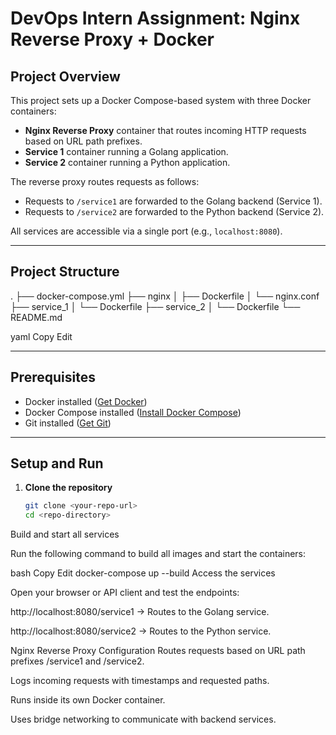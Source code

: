 # DevOps Intern Assignment: Nginx Reverse Proxy + Docker

## Project Overview

This project sets up a Docker Compose-based system with three Docker containers:

- **Nginx Reverse Proxy** container that routes incoming HTTP requests based on URL path prefixes.
- **Service 1** container running a Golang application.
- **Service 2** container running a Python application.

The reverse proxy routes requests as follows:

- Requests to `/service1` are forwarded to the Golang backend (Service 1).
- Requests to `/service2` are forwarded to the Python backend (Service 2).

All services are accessible via a single port (e.g., `localhost:8080`).

---

## Project Structure

.
├── docker-compose.yml
├── nginx
│ ├── Dockerfile
│ └── nginx.conf
├── service_1
│ └── Dockerfile
├── service_2
│ └── Dockerfile
└── README.md

yaml
Copy
Edit

---

## Prerequisites

- Docker installed ([Get Docker](https://docs.docker.com/get-docker/))
- Docker Compose installed ([Install Docker Compose](https://docs.docker.com/compose/install/))
- Git installed ([Get Git](https://git-scm.com/book/en/v2/Getting-Started-Installing-Git))

---

## Setup and Run

1. **Clone the repository**

   ```bash
   git clone <your-repo-url>
   cd <repo-directory>
Build and start all services

Run the following command to build all images and start the containers:

bash
Copy
Edit
docker-compose up --build
Access the services

Open your browser or API client and test the endpoints:

http://localhost:8080/service1 → Routes to the Golang service.

http://localhost:8080/service2 → Routes to the Python service.

Nginx Reverse Proxy Configuration
Routes requests based on URL path prefixes /service1 and /service2.

Logs incoming requests with timestamps and requested paths.

Runs inside its own Docker container.

Uses bridge networking to communicate with backend services.
